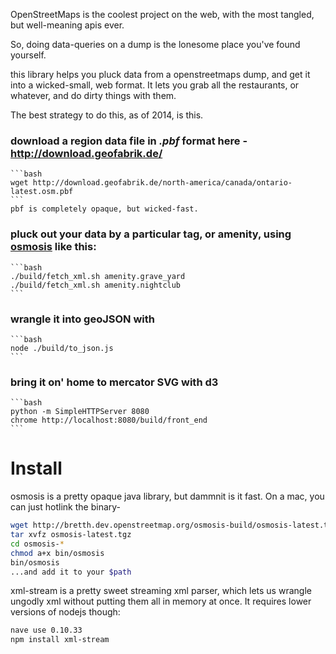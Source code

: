 OpenStreetMaps is the coolest project on the web, with the most tangled, but well-meaning apis ever.

So, doing data-queries on a dump is the lonesome place you've found yourself.

this library helps you pluck data from a openstreetmaps dump, and get it into a wicked-small, web format.
It lets you grab all the restaurants, or whatever, and do dirty things with them.


The best strategy to do this, as of 2014, is this.
  ### download a region data file in ***.pbf*** format here - http://download.geofabrik.de/
    ```bash
    wget http://download.geofabrik.de/north-america/canada/ontario-latest.osm.pbf
    ```
    pbf is completely opaque, but wicked-fast.
  ### pluck out your data by a particular tag, or amenity, using [osmosis](http://wiki.openstreetmap.org/wiki/Osmosis) like this:
    ```bash
    ./build/fetch_xml.sh amenity.grave_yard
    ./build/fetch_xml.sh amenity.nightclub
    ```
  ### wrangle it into geoJSON with
    ```bash
    node ./build/to_json.js
    ```
  ### bring it on' home to mercator SVG with d3
    ```bash
    python -m SimpleHTTPServer 8080
    chrome http://localhost:8080/build/front_end
    ```



# Install
osmosis is a pretty opaque java library, but dammnit is it fast. On a mac, you can just hotlink the binary-
```bash
wget http://bretth.dev.openstreetmap.org/osmosis-build/osmosis-latest.tgz
tar xvfz osmosis-latest.tgz
cd osmosis-*
chmod a+x bin/osmosis
bin/osmosis
...and add it to your $path
```

xml-stream is a pretty sweet streaming xml parser, which lets us wrangle ungodly xml without putting them all in memory at once. It requires lower versions of nodejs though:
```bash
nave use 0.10.33
npm install xml-stream
```




